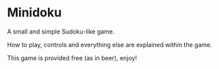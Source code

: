 # Minidoku

A small and simple Sudoku-like game.

How to play, controls and everything else are explained within the game.

This game is provided free (as in beer), enjoy!